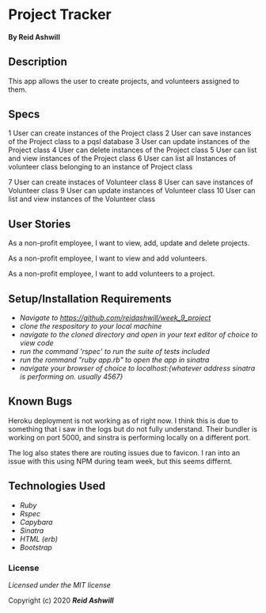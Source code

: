 # Project Tracker



#### By Reid Ashwill

## Description

This app allows the user to create projects, and volunteers assigned to them.

## Specs

1   User can create instances of the Project class
2   User can save instances of the Project class to a pqsl database
3   User can update instances of the Project class
4   User can delete instances of the Project class
5   User can list and view instances of the Project class
6   User can list all Instances of volunteer class belonging to an instance of Project class

7   User can create instaces of Volunteer class
8   User can save instances of Volunteer class
9   User can update instances of Volunteer class
10  User can list and view instances of the Volunteer class


## User Stories

As a non-profit employee, I want to view, add, update and delete projects.

As a non-profit employee, I want to view and add volunteers.

As a non-profit employee, I want to add volunteers to a project.


## Setup/Installation Requirements

* _Navigate to https://github.com/reidashwill/week_9_project_
* _clone the respository to your local machine_
* _navigate to the cloned directory and open in your text editor of choice to view code_
* _run the command 'rspec' to run the suite of tests included_
* _run the rommand "ruby app.rb" to open the app in sinatra_
* _navigate your browser of choice to localhost:{whatever address sinatra is performing on.  usually 4567}_




## Known Bugs
Heroku deployment is not working as of right now.  I think this is due to something that i saw in the logs but do not fully understand.  Their bundler is working on port 5000, and sinstra is performing locally on a different port.  

The log also states there are routing issues due to favicon.  I ran into an issue with this using NPM during team week, but this seems differnt.


## Technologies Used

* _Ruby_
* _Rspec_
* _Capybara_
* _Sinatra_
* _HTML (erb)_
* _Bootstrap_

### License

*Licensed under the MIT license*

Copyright (c) 2020 **_Reid Ashwill_**